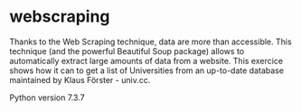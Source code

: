 # webscraping

Thanks to the Web Scraping technique, data are more than accessible.
This technique (and the powerful Beautiful Soup package) allows to automatically extract large amounts of data from a website.
This exercice shows how it can to get a list of Universities from an up-to-date database maintained by Klaus Förster - univ.cc.

Python version 7.3.7
